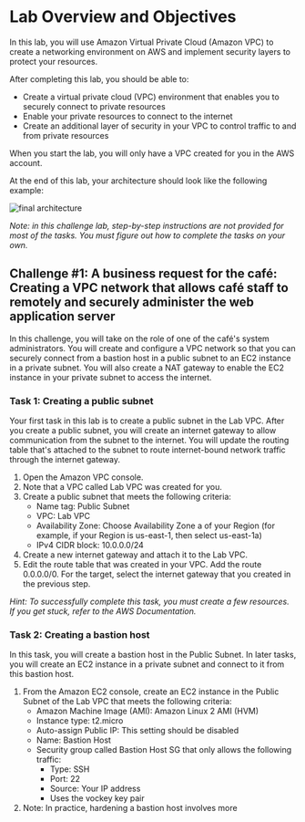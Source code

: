 # Lab Overview and Objectives

In this lab, you will use Amazon Virtual Private Cloud (Amazon VPC) to create a networking environment on AWS and implement security layers to protect your resources.

After completing this lab, you should be able to:

- Create a virtual private cloud (VPC) environment that enables you to securely connect to private resources
- Enable your private resources to connect to the internet
- Create an additional layer of security in your VPC to control traffic to and from private resources

When you start the lab, you will only have a VPC created for you in the AWS account.

At the end of this lab, your architecture should look like the following example:

![final architecture](./final-architecture.png)

_Note: in this challenge lab, step-by-step instructions are not provided for most of the tasks. You must figure out how to complete the tasks on your own._

## Challenge #1: A business request for the café: Creating a VPC network that allows café staff to remotely and securely administer the web application server 

In this challenge, you will take on the role of one of the café's system administrators. You will create and configure a VPC network so that you can securely connect from a bastion host in a public subnet to an EC2 instance in a private subnet. You will also create a NAT gateway to enable the EC2 instance in your private subnet to access the internet.

### Task 1: Creating a public subnet

Your first task in this lab is to create a public subnet in the Lab VPC. After you create a public subnet, you will create an internet gateway to allow communication from the subnet to the internet. You will update the routing table that's attached to the subnet to route internet-bound network traffic through the internet gateway.

1. Open the Amazon VPC console.
2. Note that a VPC called Lab VPC was created for you.
3. Create a public subnet that meets the following criteria:
   - Name tag: Public Subnet
   - VPC: Lab VPC
   - Availability Zone: Choose Availability Zone a of your Region (for example, if your Region is us-east-1, then select us-east-1a)
   - IPv4 CIDR block: 10.0.0.0/24
4. Create a new internet gateway and attach it to the Lab VPC.
5. Edit the route table that was created in your VPC. Add the route 0.0.0.0/0. For the target, select the internet gateway that you created in the previous step.

_Hint: To successfully complete this task, you must create a few resources. If you get stuck, refer to the AWS Documentation._

### Task 2: Creating a bastion host

In this task, you will create a bastion host in the Public Subnet. In later tasks, you will create an EC2 instance in a private subnet and connect to it from this bastion host.

1. From the Amazon EC2 console, create an EC2 instance in the Public Subnet of the Lab VPC that meets the following criteria:
   - Amazon Machine Image (AMI): Amazon Linux 2 AMI (HVM)
   - Instance type: t2.micro
   - Auto-assign Public IP: This setting should be disabled
   - Name: Bastion Host
   - Security group called Bastion Host SG that only allows the following traffic:
     - Type: SSH
     - Port: 22
     - Source: Your IP address
     - Uses the vockey key pair
2. Note: In practice, hardening a bastion host involves more
